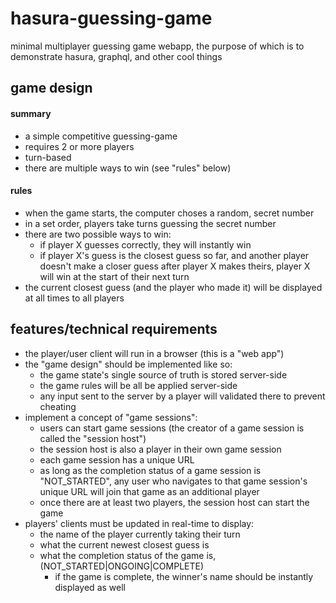 # hasura-guessing-game
minimal multiplayer guessing game webapp, the purpose of which is to demonstrate hasura, graphql, and other cool things

## game design
#### summary
* a simple competitive guessing-game 
* requires 2 or more players
* turn-based
* there are multiple ways to win (see "rules" below)

#### rules
* when the game starts, the computer choses a random, secret number
* in a set order, players take turns guessing the secret number
* there are two possible ways to win:
  * if player X guesses correctly, they will instantly win
  * if player X's guess is the closest guess so far, and another player doesn't make a closer guess after player X makes theirs, player X will win at the start of their next turn
* the current closest guess (and the player who made it) will be displayed at all times to all players 

## features/technical requirements
* the player/user client will run in a browser (this is a "web app")
* the "game design" should be implemented like so:
  * the game state's single source of truth is stored server-side
  * the game rules will be all be applied server-side
  * any input sent to the server by a player will validated there to prevent cheating
* implement a concept of "game sessions":
  * users can start game sessions (the creator of a game session is called the "session host")
  * the session host is also a player in their own game session
  * each game session has a unique URL 
  * as long as the completion status of a game session is "NOT_STARTED", any user who navigates to that game session's unique URL will join that game as an additional player
  * once there are at least two players, the session host can start the game 
* players' clients must be updated in real-time to display:
  * the name of the player currently taking their turn
  * what the current newest closest guess is
  * what the completion status of the game is, (NOT_STARTED|ONGOING|COMPLETE)
    * if the game is complete, the winner's name should be instantly displayed as well
